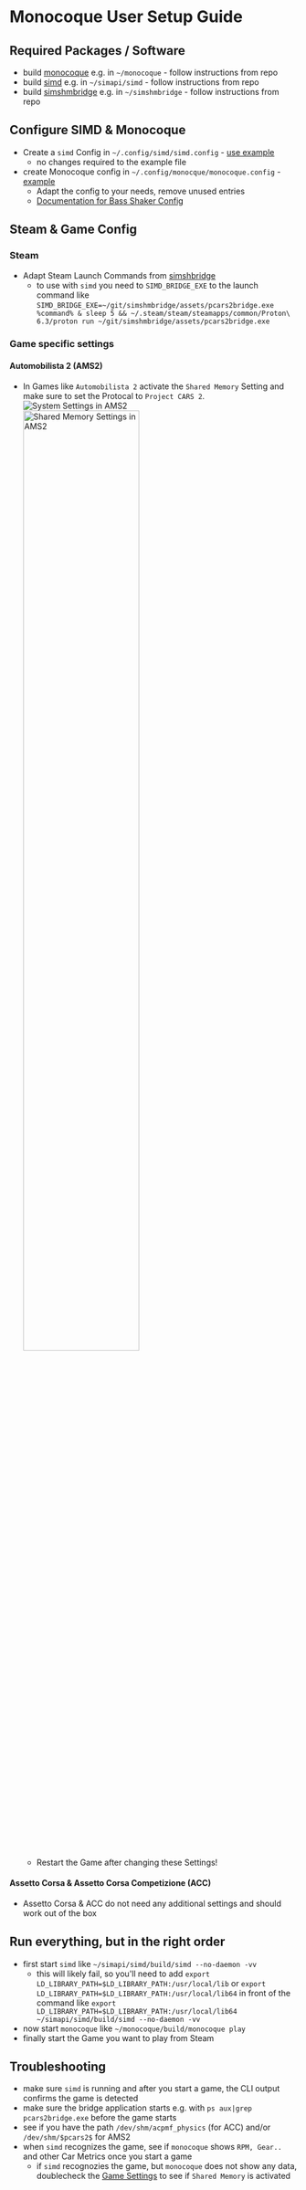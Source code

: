 # Monocoque User Setup Guide

## Required Packages / Software
* build [monocoque](https://github.com/Spacefreak18/monocoque) e.g. in `~/monocoque` - follow instructions from repo
* build [simd](https://github.com/Spacefreak18/simapi/tree/master/simd) e.g. in `~/simapi/simd` - follow instructions from repo
* build [simshmbridge](https://github.com/spacefreak18/simshmbridge) e.g. in `~/simshmbridge` - follow instructions from repo

## Configure SIMD & Monocoque
* Create a `simd` Config in `~/.config/simd/simd.config` - [use example](https://github.com/Spacefreak18/simapi/blob/master/simd/conf/simd.config)
    * no changes required to the example file
* create Monocoque config in `~/.config/monocque/monocoque.config` - [example](https://github.com/Spacefreak18/monocoque/blob/master/conf/monocoque.config)
    * Adapt the config to your needs, remove unused entries
    * [Documentation for Bass Shaker Config](https://spacefreak18.github.io/simapi/shakers)

## Steam & Game Config
### Steam
* Adapt Steam Launch Commands from [simshbridge](https://github.com/spacefreak18/simshmbridge?tab=readme-ov-file#basic-mapping-examples)
    * to use with `simd` you need to `SIMD_BRIDGE_EXE` to the launch command like `SIMD_BRIDGE_EXE=~/git/simshmbridge/assets/pcars2bridge.exe %command% & sleep 5 && ~/.steam/steam/steamapps/common/Proton\ 6.3/proton run ~/git/simshmbridge/assets/pcars2bridge.exe`

### Game specific settings
#### Automobilista 2 (AMS2)
* In Games like `Automobilista 2` activate the `Shared Memory` Setting and make sure to set the Protocal to `Project CARS 2`. ![System Settings in AMS2](https://static.wixstatic.com/media/910f3b_adabfa94a57944cca33e488972534fdd~mv2.png/v1/fill/w_964,h_374,al_c,q_90,usm_0.66_1.00_0.01,enc_avif,quality_auto/game_setup_ams2_1.png)  <img src="https://docs.simucube.com/Tuner/games/assets/automobilista2_telemetry_2.png" alt="Shared Memory Settings in AMS2" width="65%">
    * Restart the Game after changing these Settings!
#### Assetto Corsa & Assetto Corsa Competizione (ACC)
* Assetto Corsa & ACC do not need any additional settings and should work out of the box

## Run everything, but in the right order
* first start `simd` like `~/simapi/simd/build/simd --no-daemon -vv`
    * this will likely fail, so you'll need to add `export LD_LIBRARY_PATH=$LD_LIBRARY_PATH:/usr/local/lib` or `export LD_LIBRARY_PATH=$LD_LIBRARY_PATH:/usr/local/lib64` in front of the command like `export LD_LIBRARY_PATH=$LD_LIBRARY_PATH:/usr/local/lib64 ~/simapi/simd/build/simd --no-daemon -vv`
* now start `monocoque` like `~/monocoque/build/monocoque play`
* finally start the Game you want to play from Steam

## Troubleshooting

* make sure `simd` is running and after you start a game, the CLI output confirms the game is detected
* make sure the bridge application starts e.g. with `ps aux|grep pcars2bridge.exe` before the game starts
* see if you have the path `/dev/shm/acpmf_physics` (for ACC) and/or `/dev/shm/$pcars2$` for AMS2
* when `simd` recognizes the game, see if `monocoque` shows `RPM, Gear..` and other Car Metrics once you start a game
    * if `simd` recognozies the game, but `monocoque` does not show any data, doublecheck the [Game Settings](#steam--game-config) to see if `Shared Memory` is activated
